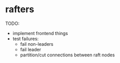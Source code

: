 # rafters

TODO:
- implement frontend things
- test failures:
  - fail non-leaders
  - fail leader
  - partition/cut connections between raft nodes
